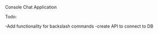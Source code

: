 Console Chat Application

Todo:

  -Add functionality for backslash commands
  -create API to connect to DB
